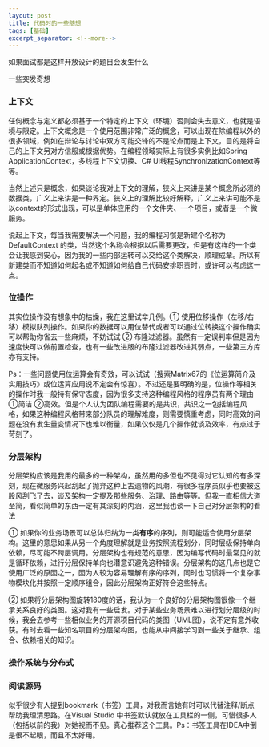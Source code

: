 ```yaml
---
layout: post
title: 代码时的一些随想
tags: [基础]
excerpt_separator: <!--more-->
---
```


如果面试都是这样开放设计的题目会发生什么

一些突发奇想

<!--more-->

### 上下文

任何概念与定义都必须基于一个特定的上下文（环境）否则会失去意义，也就是语境与限定。上下文概念是一个使用范围非常广泛的概念，可以出现在除编程以外的很多领域，例如在辩论与讨论中双方可能交锋的不是论点而是上下文，目的是将自己的上下文另对方信服或根据优势。在编程领域实际上有很多实例比如Spring ApplicationContext，多线程上下文切换、C# UI线程SynchronizationContext等等。

当然上述只是概念，如果谈论我对上下文的理解，狭义上来讲是某个概念所必须的数据类，广义上来讲是一种界定。狭义上的理解比较好解释，广义上来讲可能不是以context的形式出现，可以是单体应用的一个文件夹、一个项目，或者是一个微服务。

说起上下文，每当我需要解决一个问题，我的编程习惯是新建个名称为 DefaultContext 的类，当然这个名称会根据以后需要更改，但是有这样的一个类会让我感到安心，因为我的一些内部运转可以交给这个类解决，顺理成章。所以有新建类而不知道如何起名或不知道如何给自己代码安排职责时，或许可以考虑这一点。

### 位操作

其实位操作没有想象中的枯燥，我在这里试举几例。① 使用位移操作（左移/右移）模拟队列操作。如果你的数据可以用位替代或者可以通过位转换这个操作确实可以帮助你省去一些麻烦，不妨试试 ② 布隆过滤器。虽然有一定误判率但是因为速度快可以做前置检查，也有一些改进版的布隆过滤器改进其弱点，一些第三方库亦有支持。

Ps：一些问题使用位运算会有奇效，可以试试（搜索Matrix67的《位运算简介及实用技巧》或位运算应用说不定会有惊喜）。不过还是要明确的是，位操作等相关的操作时我一般持有保守态度，因为很多支持这种编程风格的程序员有两个理由 ①简洁 ②高效。但是个人认为团队编程需要的是共识，共识之一包括编程风格，如果这种编程风格带来部分队员的理解难度，则需要慎重考虑，同时高效的问题在没有发生量变情况下也难以衡量，如果仅仅是几个操作就谈及效率，有点过于苛刻了。

### 分层架构

分层架构应该是我用的最多的一种架构，虽然用的多但也不见得对它认知的有多深刻，现在微服务兴起刮起了抛弃这种上古遗物的风潮，有很多程序员似乎也要被这股风刮飞了去，谈及架构一定提及那些服务、治理、路由等等。但我一直相信大道至简，看似简单的东西一定有其深刻的内涵，这里我也谈一下自己对分层架构的看法

① 如果你的业务场景可以总体归纳为一类**有序**的序列，则可能适合使用分层架构。这里的意思如果从另一个角度理解就是业务按照流程划分，同时层级保持单向依赖，尽可能不跨层调用。分层架构也有规范的意思，因为编写代码时最常见的就是循环依赖，进行分层保持单向也潜意识避免这种错误。分层架构的这几点也是它使用广泛的原因之一，因为人较为容易理解有序的序列，同时也习惯将一个复杂事物模块化并按照一定顺序组合，因此分层架构正好符合这些特点。

② 如果将分层架构图旋转180度的话，我认为一个良好的分层架构图很像一个继承关系良好的类图。这对我有一些启发。对于某些业务场景难以进行划分层级的时候，我会去参考一些相似业务的开源项目代码的类图（UML图），说不定有意外收获。有时去看一些知名项目的分层架构图，也能从中间接学习到一些关于继承、组合、依赖相关的知识。

### 操作系统与分布式



### 阅读源码

似乎很少有人提到bookmark（书签）工具，对我而言她有时可以代替注释/断点帮助我理清思路。在Visual Studio 中书签默认就放在工具栏的一侧，可惜很多人（包括以前的我）对她视而不见。真心推荐这个工具。Ps：书签工具在IDEA中倒是很不起眼，而且不太好用。